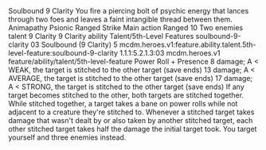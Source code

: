 <ability>
  <name>Soulbound</name>
  <cost>9 Clarity</cost>
  <flavor>You fire a piercing bolt of psychic energy that lances through two foes and leaves a faint intangible thread between them.</flavor>
  <keywords>
    <keyword>Animapathy</keyword>
    <keyword>Psionic</keyword>
    <keyword>Ranged</keyword>
    <keyword>Strike</keyword>
  </keywords>
  <type>Main action</type>
  <distance>Ranged 10</distance>
  <target>Two enemies</target>
  <metadata>
    <class>talent</class>
    <cost>9 Clarity</cost>
    <cost_amount>9</cost_amount>
    <cost_resource>Clarity</cost_resource>
    <feature_type>ability</feature_type>
    <file_dpath>Talent/5th-Level Features</file_dpath>
    <item_id>soulbound-9-clarity</item_id>
    <item_index>03</item_index>
    <item_name>Soulbound (9 Clarity)</item_name>
    <level>5</level>
    <scc>mcdm.heroes.v1:feature.ability.talent.5th-level-feature:soulbound-9-clarity</scc>
    <scdc>1.1.1:5.2.1.3:03</scdc>
    <source>mcdm.heroes.v1</source>
    <type>feature/ability/talent/5th-level-feature</type>
  </metadata>
  <effects>
    <effect type="roll">
      <roll>Power Roll + Presence</roll>
      <t1>8 damage; A &lt; WEAK, the target is stitched to the other target (save ends)</t1>
      <t2>13 damage; A &lt; AVERAGE, the target is stitched to the other target (save ends)</t2>
      <t3>17 damage; A &lt; STRONG, the target is stitched to the other target (save ends)</t3>
    </effect>
    <effect type="mundane">If any target becomes stitched to the other, both targets are stitched together. While stitched together, a target takes a bane on power rolls while not adjacent to a creature they&apos;re stitched to. Whenever a stitched target takes damage that wasn&apos;t dealt by or also taken by another stitched target, each other stitched target takes half the damage the initial target took.</effect>
    <effect type="mundane" name="Strained">You target yourself and three enemies instead.</effect>
  </effects>
</ability>

